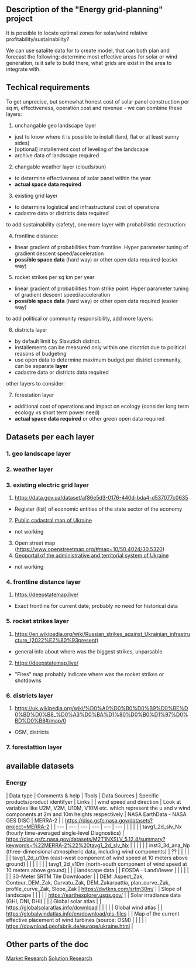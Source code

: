 ## Description of the "Energy grid-planning" project

It is possible to locate optimal zones for solar/wind relative profitability/sustainability?

We can use satalite data for to create model, that can both plan and forecast the following: determine most effective areas for solar or wind generation, is it safe to build there, what grids are exist in the area to integrate with.

## Techical requirements

To get unprecise, but somewhat honest cost of solar panel construction per sq m, effectiveness, operation cost and revenue - we can combine these layers:

1. unchangable geo landscape layer 
  - just to know where it is possible to install (land, flat or at least sunny sides)
  - [optional] installement cost of leveling of the landscape
  - archive data of landscape required
2. changable weather layer (clouds/sun) 
  - to determine effectiveness of solar panel within the year
  - **actual space data required**
3. existing grid layer 
  - to determine logistical and infrastructural cost of operations
  - cadastre data or districts data required

to add sustainability (safety), one more layer with probabilistic destruction:

4. frontline distance:
  - linear gradient of probabilities from frontline. Hyper parameter tuning of gradient descent speed/acceleration
  - __possible space data__ (hard way) or other open data required (easier way)

5. rocket strikes per sq km per year 
  - linear gradient of probabilities from strike point. Hyper parameter tuning of gradient descent speed/acceleration
  - __possible space data__ (hard way) or other open data required (easier way)

to add political or community responsibility, add more layers:

6. districts layer 
  - by default limit by Slavutich district.
  - installements can be measured only within one disctrict due to political reasons of budgeting
  - use open data to determine maximum budget per district community, can be separate **layer**
  - cadastre data or districts data required

other layers to consider:

7. forestation layer
  - additional cost of operations and impact on ecology (consider long term ecology vs short term power need)
  - **actual space data required** or other green open data required

## Datasets per each layer

### 1. geo landscape layer
### 2. weather layer
### 3. existing electric grid layer

1. https://data.gov.ua/dataset/af86e5d3-0176-440d-bda4-d537077c0635
  - Register (list) of economic entities of the state sector of the economy
2. [Public cadastral map of Ukraine](http://map.land.gov.ua/kadastrova-karta)
  - not working
3. Open street map (https://www.openstreetmap.org/#map=10/50.4024/30.5320)
4. [Geoportal of the administrative and territorial system of Ukraine](http://atu.minregion.gov.ua/)
  - not working


### 4. frontline distance layer

1. https://deepstatemap.live/
  - Exact frontline for current date, probably no need for historical data

### 5. rocket strikes layer

1. https://en.wikipedia.org/wiki/Russian_strikes_against_Ukrainian_infrastructure_(2022%E2%80%93present)
  - general info about where was the biggest strikes, unparsable
2. https://deepstatemap.live/
  - "Fires" map probably indicate where was the rocket strikes or shotdowns

### 6. districts layer

1. https://uk.wikipedia.org/wiki/%D0%A0%D0%B0%D0%B9%D0%BE%D0%BD%D0%B8_%D0%A3%D0%BA%D1%80%D0%B0%D1%97%D0%BD%D0%B8#/map/0
  - OSM, districts
  
### 7. forestattion layer

## available datasets

### Energy

| Data type | Comments & help | Tools | Data Sources | Specific products/product identifyer | Links |
| wind speed and direction | Look at variables like U2M, V2M, U10M, V10M etc. which represent the u and v wind components at 2m and 10m heights respectively | NASA EarthData - NASA GES DISC | MERRA-2 |  | https://disc.gsfc.nasa.gov/datasets?project=MERRA-2 |
| --- | --- | --- | --- | --- | --- |
|  |  |  |  | tavg1_2d_slv_Nx (hourly time-averaged single-level Diagnostics) | https://disc.gsfc.nasa.gov/datasets/M2T1NXSLV_5.12.4/summary?keywords=%22MERRA-2%22%20tavg1_2d_slv_Nx |
|  |  |  |  | inst3_3d_ana_Np (three-dimensional atmospheric data, including wind components) | ?? |
|  |  |  |  | tavg1_2d_u10m (east-west component of wind speed at 10 meters above ground) |  |
|  |  |  |  | tavg1_2d_v10m (north-south component of wind speed at 10 meters above ground) |  |
| landscape data |  | EOSDA - LandViewer |  |  |  |
|  |  | 30-Meter SRTM Tile Downloader |  | DEM: Aspect_Zak, Contour_DEM_Zak, Curvatu_Zak, DEM_Zakarpattia, plan_curve_Zak, profile_curve_Zak, Slope_Zak | https://dwtkns.com/srtm30m/ |
| Slope of landscape |  |  |  |  | https://earthexplorer.usgs.gov/ |
| Solar irradiance data (GHI, DNI, DHI) |  |  | Global solar atlas |  | https://globalsolaratlas.info/download |
|  |  |  | Global wind atlas |  | https://globalwindatlas.info/en/download/gis-files |
| Map of the current effective placement of wind turbines (source: OSM) |  |  |  |  | https://download.geofabrik.de/europe/ukraine.html |

## Other parts of the doc

[Market Research](market_research.md)
[Solution Research](solution_research.md)